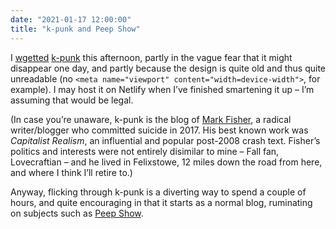 ```yaml
---
date: "2021-01-17 12:00:00"
title: "k-punk and Peep Show"
---
```



I [wgetted](https://www.gnu.org/software/wget/) [k-punk](http://k-punk.abstractdynamics.org/) this afternoon, partly in the vague fear that it might disappear one day, and partly because the design is quite old and thus quite unreadable (no `<meta name="viewport" content="width=device-width">`, for example). I may host it on Netlify when I’ve finished smartening it up – I’m assuming that would be legal.

(In case you’re unaware, k-punk is the blog of [Mark Fisher](https://en.wikipedia.org/wiki/Mark_Fisher), a radical writer/blogger who committed suicide in 2017. His best known work was <cite>Capitalist Realism</cite>, an influential and popular post-2008 crash text. Fisher’s politics and interests were not entirely disimilar to mine – Fall fan, Lovecraftian – and he lived in Felixstowe, 12 miles down the road from here, and where I think I’ll retire to.)

Anyway, flicking through k-punk is a diverting way to spend a couple of hours, and quite encouraging in that it starts as a normal blog, ruminating on subjects such as [Peep Show](http://k-punk.abstractdynamics.org/archives/000528.html).




